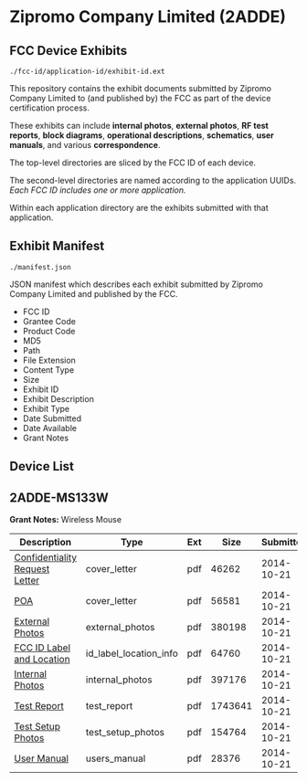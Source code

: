 # Zipromo Company Limited (2ADDE)
## FCC Device Exhibits

```
./fcc-id/application-id/exhibit-id.ext
```

This repository contains the exhibit documents submitted by Zipromo Company Limited to (and published by) the FCC as part of the device certification process.

These exhibits can include **internal photos**, **external photos**, **RF test reports**, **block diagrams**, **operational descriptions**, **schematics**, **user manuals**, and various **correspondence**.

The top-level directories are sliced by the FCC ID of each device.

The second-level directories are named according to the application UUIDs. *Each FCC ID includes one or more application.*

Within each application directory are the exhibits submitted with that application. 

## Exhibit Manifest

```
./manifest.json
```

JSON manifest which describes each exhibit submitted by Zipromo Company Limited and published by the FCC.

- FCC ID
- Grantee Code
- Product Code
- MD5
- Path
- File Extension
- Content Type
- Size
- Exhibit ID
- Exhibit Description
- Exhibit Type
- Date Submitted
- Date Available
- Grant Notes

## Device List
## 2ADDE-MS133W
**Grant Notes:** Wireless Mouse

| Description | Type | Ext | Size | Submitted | Available |
| ----------- | ---- | --- | ---- | --------- | --------- |
| [Confidentiality Request Letter](2ADDE-MS133W/73ca9810a6e93cd3704c9196662e028e/2423122.pdf) | cover_letter | pdf | 46262 | 2014-10-21 | 2014-10-21 |
| [POA](2ADDE-MS133W/73ca9810a6e93cd3704c9196662e028e/2423123.pdf) | cover_letter | pdf | 56581 | 2014-10-21 | 2014-10-21 |
| [External Photos](2ADDE-MS133W/73ca9810a6e93cd3704c9196662e028e/2423124.pdf) | external_photos | pdf | 380198 | 2014-10-21 | 2014-10-21 |
| [FCC ID Label and Location](2ADDE-MS133W/73ca9810a6e93cd3704c9196662e028e/2423126.pdf) | id_label_location_info | pdf | 64760 | 2014-10-21 | 2014-10-21 |
| [Internal Photos](2ADDE-MS133W/73ca9810a6e93cd3704c9196662e028e/2423125.pdf) | internal_photos | pdf | 397176 | 2014-10-21 | 2014-10-21 |
| [Test Report](2ADDE-MS133W/73ca9810a6e93cd3704c9196662e028e/2423127.pdf) | test_report | pdf | 1743641 | 2014-10-21 | 2014-10-21 |
| [Test Setup Photos](2ADDE-MS133W/73ca9810a6e93cd3704c9196662e028e/2423128.pdf) | test_setup_photos | pdf | 154764 | 2014-10-21 | 2014-10-21 |
| [User Manual](2ADDE-MS133W/73ca9810a6e93cd3704c9196662e028e/2423129.pdf) | users_manual | pdf | 28376 | 2014-10-21 | 2014-10-21 |
